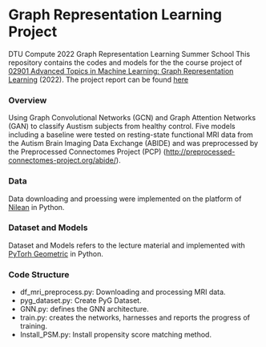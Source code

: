 # Graph Representation Learning Project
DTU Compute 2022 Graph Representation Learning Summer School
This repository contains the codes and models for the the course project of [02901 Advanced Topics in Machine Learning: Graph Representation Learning](http://www2.compute.dtu.dk/courses/02901/) (2022). The project report can be found [here](GRL_report.pdf)

### Overview

Using Graph Convolutional Networks (GCN) and Graph Attention Networks (GAN) to classify Austism subjects from healthy control. Five models including a baseline were tested on resting-state functional MRI data from the Autism Brain Imaging Data Exchange (ABIDE) and was preprocessed by the Preprocessed Connectomes Project (PCP) (http://preprocessed-connectomes-project.org/abide/).

### Data
Data downloading and proessing were implemented on the platform of [Nilean](https://nilearn.github.io/) in Python. 

### Dataset and Models
Dataset and Models refers to the lecture material and implemented with [PyTorh Geometric](https://pytorch-geometric.readthedocs.io/) in Python.

### Code Structure
- df_mri_preprocess.py: Downloading and processing MRI data.
- pyg_dataset.py: Create PyG Dataset.
- GNN.py: defines the GNN architecture.
- train.py: creates the networks, harnesses and reports the progress of training.
- Install_PSM.py: Install propensity score matching method.
